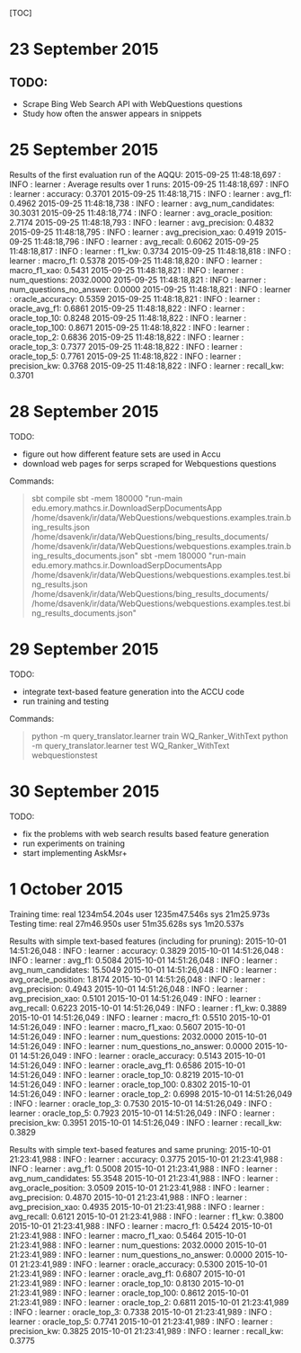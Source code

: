 
[TOC]

# 23 September 2015
 ## TODO:
 - Scrape Bing Web Search API with WebQuestions questions
 - Study how often the answer appears in snippets
 
# 25 September 2015
 
 Results of the first evaluation run of the AQQU:
 2015-09-25 11:48:18,697 : INFO : learner : Average results over 1 runs: 
 2015-09-25 11:48:18,697 : INFO : learner : accuracy: 0.3701
 2015-09-25 11:48:18,715 : INFO : learner : avg_f1: 0.4962
 2015-09-25 11:48:18,738 : INFO : learner : avg_num_candidates: 30.3031
 2015-09-25 11:48:18,774 : INFO : learner : avg_oracle_position: 2.7174
 2015-09-25 11:48:18,793 : INFO : learner : avg_precision: 0.4832
 2015-09-25 11:48:18,795 : INFO : learner : avg_precision_xao: 0.4919
 2015-09-25 11:48:18,796 : INFO : learner : avg_recall: 0.6062
 2015-09-25 11:48:18,817 : INFO : learner : f1_kw: 0.3734
 2015-09-25 11:48:18,818 : INFO : learner : macro_f1: 0.5378
 2015-09-25 11:48:18,820 : INFO : learner : macro_f1_xao: 0.5431
 2015-09-25 11:48:18,821 : INFO : learner : num_questions: 2032.0000
 2015-09-25 11:48:18,821 : INFO : learner : num_questions_no_answer: 0.0000
 2015-09-25 11:48:18,821 : INFO : learner : oracle_accuracy: 0.5359
 2015-09-25 11:48:18,821 : INFO : learner : oracle_avg_f1: 0.6861
 2015-09-25 11:48:18,822 : INFO : learner : oracle_top_10: 0.8248
 2015-09-25 11:48:18,822 : INFO : learner : oracle_top_100: 0.8671
 2015-09-25 11:48:18,822 : INFO : learner : oracle_top_2: 0.6836
 2015-09-25 11:48:18,822 : INFO : learner : oracle_top_3: 0.7377
 2015-09-25 11:48:18,822 : INFO : learner : oracle_top_5: 0.7761
 2015-09-25 11:48:18,822 : INFO : learner : precision_kw: 0.3768
 2015-09-25 11:48:18,822 : INFO : learner : recall_kw: 0.3701

# 28 September 2015
TODO:
- figure out how different feature sets are used in Accu
- download web pages for serps scraped for Webquestions questions

Commands:
> sbt compile
> sbt -mem 180000 "run-main edu.emory.mathcs.ir.DownloadSerpDocumentsApp /home/dsavenk/ir/data/WebQuestions/webquestions.examples.train.bing_results.json /home/dsavenk/ir/data/WebQuestions/bing_results_documents/ /home/dsavenk/ir/data/WebQuestions/webquestions.examples.train.bing_results_documents.json"
> sbt -mem 180000 "run-main edu.emory.mathcs.ir.DownloadSerpDocumentsApp /home/dsavenk/ir/data/WebQuestions/webquestions.examples.test.bing_results.json /home/dsavenk/ir/data/WebQuestions/bing_results_documents/ /home/dsavenk/ir/data/WebQuestions/webquestions.examples.test.bing_results_documents.json"

# 29 September 2015
TODO:
- integrate text-based feature generation into the ACCU code
- run training and testing

Commands:
> python -m query_translator.learner train WQ_Ranker_WithText
> python -m query_translator.learner test WQ_Ranker_WithText webquestionstest

# 30 September 2015
TODO:
- fix the problems with web search results based feature generation
- run experiments on training
- start implementing AskMsr+

# 1 October 2015

Training time:
real    1234m54.204s
user    1235m47.546s
sys     21m25.973s
Testing time:
real    27m46.950s
user    51m35.628s
sys     1m20.537s


Results with simple text-based features (including for pruning): 
2015-10-01 14:51:26,048 : INFO : learner : accuracy: 0.3829
2015-10-01 14:51:26,048 : INFO : learner : avg_f1: 0.5084
2015-10-01 14:51:26,048 : INFO : learner : avg_num_candidates: 15.5049
2015-10-01 14:51:26,048 : INFO : learner : avg_oracle_position: 1.8174
2015-10-01 14:51:26,048 : INFO : learner : avg_precision: 0.4943
2015-10-01 14:51:26,048 : INFO : learner : avg_precision_xao: 0.5101
2015-10-01 14:51:26,049 : INFO : learner : avg_recall: 0.6223
2015-10-01 14:51:26,049 : INFO : learner : f1_kw: 0.3889
2015-10-01 14:51:26,049 : INFO : learner : macro_f1: 0.5510
2015-10-01 14:51:26,049 : INFO : learner : macro_f1_xao: 0.5607
2015-10-01 14:51:26,049 : INFO : learner : num_questions: 2032.0000
2015-10-01 14:51:26,049 : INFO : learner : num_questions_no_answer: 0.0000
2015-10-01 14:51:26,049 : INFO : learner : oracle_accuracy: 0.5143
2015-10-01 14:51:26,049 : INFO : learner : oracle_avg_f1: 0.6586
2015-10-01 14:51:26,049 : INFO : learner : oracle_top_10: 0.8219
2015-10-01 14:51:26,049 : INFO : learner : oracle_top_100: 0.8302
2015-10-01 14:51:26,049 : INFO : learner : oracle_top_2: 0.6998
2015-10-01 14:51:26,049 : INFO : learner : oracle_top_3: 0.7530
2015-10-01 14:51:26,049 : INFO : learner : oracle_top_5: 0.7923
2015-10-01 14:51:26,049 : INFO : learner : precision_kw: 0.3951
2015-10-01 14:51:26,049 : INFO : learner : recall_kw: 0.3829

Results with simple text-based features and same pruning:
2015-10-01 21:23:41,988 : INFO : learner : accuracy: 0.3775
2015-10-01 21:23:41,988 : INFO : learner : avg_f1: 0.5008
2015-10-01 21:23:41,988 : INFO : learner : avg_num_candidates: 55.3548
2015-10-01 21:23:41,988 : INFO : learner : avg_oracle_position: 3.0509
2015-10-01 21:23:41,988 : INFO : learner : avg_precision: 0.4870
2015-10-01 21:23:41,988 : INFO : learner : avg_precision_xao: 0.4935
2015-10-01 21:23:41,988 : INFO : learner : avg_recall: 0.6121
2015-10-01 21:23:41,988 : INFO : learner : f1_kw: 0.3800
2015-10-01 21:23:41,988 : INFO : learner : macro_f1: 0.5424
2015-10-01 21:23:41,988 : INFO : learner : macro_f1_xao: 0.5464
2015-10-01 21:23:41,988 : INFO : learner : num_questions: 2032.0000
2015-10-01 21:23:41,989 : INFO : learner : num_questions_no_answer: 0.0000
2015-10-01 21:23:41,989 : INFO : learner : oracle_accuracy: 0.5300
2015-10-01 21:23:41,989 : INFO : learner : oracle_avg_f1: 0.6807
2015-10-01 21:23:41,989 : INFO : learner : oracle_top_10: 0.8130
2015-10-01 21:23:41,989 : INFO : learner : oracle_top_100: 0.8612
2015-10-01 21:23:41,989 : INFO : learner : oracle_top_2: 0.6811
2015-10-01 21:23:41,989 : INFO : learner : oracle_top_3: 0.7338
2015-10-01 21:23:41,989 : INFO : learner : oracle_top_5: 0.7741
2015-10-01 21:23:41,989 : INFO : learner : precision_kw: 0.3825
2015-10-01 21:23:41,989 : INFO : learner : recall_kw: 0.3775